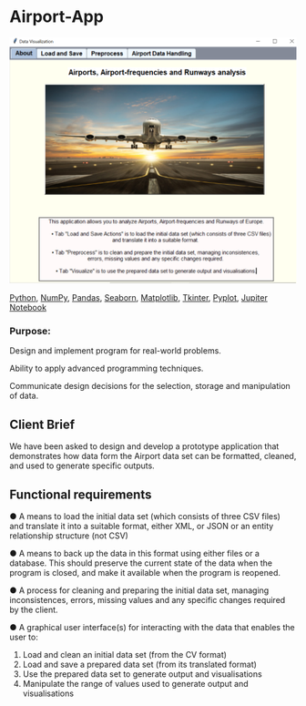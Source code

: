 # Airport-App

![Airport](air.PNG)

<a href="#" class="button pill">Python</a>, <a href="#" class="button pill">NumPy</a>, <a href="#" class="button pill">Pandas</a>, <a href="#" class="button pill">Seaborn</a>, <a href="#" class="button pill">Matplotlib</a>, <a href="#" class="button pill">Tkinter</a>, <a href="#" class="button pill">Pyplot</a>, <a href="#" class="button pill">Jupiter Notebook</a>

### Purpose: 

Design and implement program for real-world problems.

Ability to apply advanced programming techniques.

Communicate design decisions for the selection, storage and manipulation of
data.

## Client Brief

We have been asked to design and develop a prototype application that demonstrates
how data form the Airport data set  can be formatted, cleaned, and used to generate
specific outputs.

## Functional requirements

● A means to load the initial data set (which consists of three CSV files) and translate it
into a suitable format, either XML, or JSON or an entity relationship structure (not
CSV)

● A means to back up the data in this format using either files or a database. This
should preserve the current state of the data when the program is closed, and make
it available when the program is reopened.

● A process for cleaning and preparing the initial data set, managing inconsistences,
errors, missing values and any specific changes required by the client.

● A graphical user interface(s) for interacting with the data that enables the user to:
  1. Load and clean an initial data set (from the CV format)
  2. Load and save a prepared data set (from its translated format)
  4. Use the prepared data set to generate output and visualisations
  5. Manipulate the range of values used to generate output and visualisations



  

